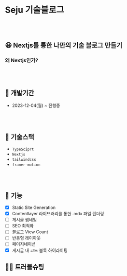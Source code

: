 # Seju 기술블로그

<br />
<br />

## 😆 Nextjs를 통한 나만의 기술 블로그 만들기

### 왜 Nextjs인가?

<br />
<br />

## 📆 개발기간

- 2023-12-04(월) ~ 진행중

<br />
<br />

## 🔨 기술스택

- `TypeSciprt`
- `Nextjs`
- `tailwindcss`
- `framer-motion`

<br />
<br />

## 🐫 기능

- [x] Static Site Generation
- [x] Contentlayer 라이브러리를 통한 .mdx 파일 렌더링
- [ ] 게시글 썸네일
- [ ] SEO 최적화
- [ ] 블로그 View Count
- [ ] 반응형 레이아웃
- [ ] 페이지네이션
- [x] 게시글 내 코드 블록 하이라이팅

## 🏊‍♂️ 트러블슈팅
